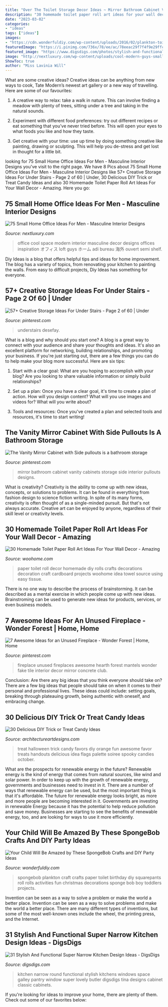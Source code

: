 ```yaml
---
title: "Over The Toilet Storage Decor Ideas ~ Mirror Bathroom Cabinet Vanity Cabinets Storage Side Interior Pullouts Designs"
description: "30 homemade toilet paper roll art ideas for your wall decor"
date: "2023-03-02"
categories:
- "ideas"
tags: ["ideas"]
images:
- "https://cdn.wonderfuldiy.com/wp-content/uploads/2016/02/plankton-toilet-paper-craft.jpg"
featuredImage: "https://i.pinimg.com/736x/78/ee/ac/78eeac29f7f4f9e29ffc34d1d76654a2.jpg"
featured_image: "https://www.digsdigs.com/photos/stylish-and-functional-narrow-kitchen-design-ideas-23.jpg"
image: "http://nextluxury.com/wp-content/uploads/cool-modern-guys-small-home-office-ideas.jpg"
ShowToc: true
author: "Miss Lavinia Will"
---
```



What are some creative ideas?
Creative ideas can be anything from new ways to cook, Tate Modern’s newest art gallery or a new way of travelling. Here are some of our favourites:
1. A creative way to relax: take a walk in nature. This can involve finding a meadow with plenty of trees, sitting under a tree and taking in the natural sounds.

2. Experiment with different food preferences: try out different recipes or eat something that you’ve never tried before. This will open your eyes to what foods you like and how they taste.

3. Get creative with your time: use up time by doing something creative like painting, drawing or sculpting. This will help you de-stress and get lost in thought for a little bit.

	

		
looking for 75 Small Home Office Ideas For Men - Masculine Interior Designs you've visit to the right page. We have 8 Pics about 75 Small Home Office Ideas For Men - Masculine Interior Designs like 57+ Creative Storage Ideas For Under Stairs - Page 2 of 60 | Under, 30 Delicious DIY Trick or Treat Candy Ideas and also 30 Homemade Toilet Paper Roll Art Ideas For Your Wall Decor - Amazing. Here you go:
		
    
## 75 Small Home Office Ideas For Men - Masculine Interior Designs

<img loading=lazy src="http://nextluxury.com/wp-content/uploads/cool-modern-guys-small-home-office-ideas.jpg" onerror="this.onerror=null;this.src='https://tse2.mm.bing.net/th?id=OIP.rfHZ2b4p9avS-IXqn1ma5gHaL2&amp;pid=15.1';" alt="75 Small Home Office Ideas For Men - Masculine Interior Designs">

_Source: nextluxury.com_

>office cool space modern interior masculine decor designs offices inspiration オフィス loft guys ホーム adi bureau 海外 ouvert semi shelf. 

	

Diy Ideas is a blog that offers helpful tips and ideas for home improvement. The blog has a variety of topics, from renovating your kitchen to painting the walls. From easy to difficult projects, Diy Ideas has something for everyone.

    
## 57+ Creative Storage Ideas For Under Stairs - Page 2 Of 60 | Under

<img loading=lazy src="https://i.pinimg.com/736x/44/0d/5a/440d5a84f7f0a423038d235d83bbf613.jpg" onerror="this.onerror=null;this.src='https://tse4.mm.bing.net/th?id=OIP.jxAgP6P9lMk_GNkzoFYOTgHaJ3&amp;pid=15.1';" alt="57+ Creative Storage Ideas For Under Stairs - Page 2 of 60 | Under">

_Source: pinterest.com_

>understairs desefay. 

	

What is a blog and why should you start one?
A blog is a great way to connect with your audience and share your thoughts and ideas. It's also an excellent platform for networking, building relationships, and promoting your business. If you're just starting out, there are a few things you can do to help make your blog more successful. Here are six tips:
1. Start with a clear goal: What are you hoping to accomplish with your blog? Are you looking to share valuable information or simply build relationships?

2. Set up a plan: Once you have a clear goal, it's time to create a plan of action. How will you design content? What will you use images and videos for? What will you write about?

3. Tools and resources: Once you've created a plan and selected tools and resources, it's time to start writing!

    
## The Vanity Mirror Cabinet With Side Pullouts Is A Bathroom Storage

<img loading=lazy src="https://i.pinimg.com/736x/78/ee/ac/78eeac29f7f4f9e29ffc34d1d76654a2.jpg" onerror="this.onerror=null;this.src='https://tse3.mm.bing.net/th?id=OIP.4QYmoNP83DpOdb62tSW9XwHaLH&amp;pid=15.1';" alt="The Vanity Mirror Cabinet with Side pullouts is a bathroom storage">

_Source: pinterest.com_

>mirror bathroom cabinet vanity cabinets storage side interior pullouts designs. 

	

What is creativity?
Creativity is the ability to come up with new ideas, concepts, or solutions to problems. It can be found in everything from fashion design to science fiction writing. In spite of its many forms, creativity is often thought of as a single-minded pursuit. But that's not always accurate. Creative art can be enjoyed by anyone, regardless of their skill level or creativity levels.

    
## 30 Homemade Toilet Paper Roll Art Ideas For Your Wall Decor - Amazing

<img loading=lazy src="http://www.woohome.com/wp-content/uploads/2013/08/toilet-paper-roll-wall-art-18.jpg" onerror="this.onerror=null;this.src='https://tse4.mm.bing.net/th?id=OIP.AZz7g_qPD6WvdzjvRU8cugHaMY&amp;pid=15.1';" alt="30 Homemade Toilet Paper Roll Art Ideas For Your Wall Decor - Amazing">

_Source: woohome.com_

>paper toilet roll decor homemade diy rolls crafts decorations decoration craft cardboard projects woohome idea towel source using easy tissue. 

	

There is no one way to describe the process of brainstorming. It can be described as a mental exercise in which people come up with new ideas. Brainstroming can be used to generate new ideas for products, services, or even business models.

    
## 7 Awesome Ideas For An Unused Fireplace - Wonder Forest | Home, Home

<img loading=lazy src="https://i.pinimg.com/736x/99/68/4f/99684f07bc98201d974bb2892724bf0c--cozy-fireplace-fireplace-mantels.jpg" onerror="this.onerror=null;this.src='https://tse2.mm.bing.net/th?id=OIP.e21jlwOLD3gJA4aR1b96mgHaLG&amp;pid=15.1';" alt="7 Awesome Ideas for an Unused Fireplace - Wonder Forest | Home, Home">

_Source: pinterest.com_

>fireplace unused fireplaces awesome hearth forest mantels wonder fake tile interior decor mirror concrete club. 

	

Conclusion: Are there any big ideas that you think everyone should take on?
There are a few big ideas that people should take on when it comes to their personal and professional lives. These ideas could include: setting goals, breaking through plateauing growth, being authentic with oneself, and embracing change.

    
## 30 Delicious DIY Trick Or Treat Candy Ideas

<img loading=lazy src="https://www.architectureartdesigns.com/wp-content/uploads/2013/09/2039-630x948.jpg" onerror="this.onerror=null;this.src='https://tse4.mm.bing.net/th?id=OIP.cubPf5HY2_QM6kLaPFrk-gHaLJ&amp;pid=15.1';" alt="30 Delicious DIY Trick or Treat Candy Ideas">

_Source: architectureartdesigns.com_

>treat halloween trick candy favors diy orange fun awesome favor treats handouts delicious idea flags palette soiree spooky candies october. 

	

What are the prospects for renewable energy in the future?
Renewable energy is the kind of energy that comes from natural sources, like wind and solar power. In order to keep up with the growth of renewable energy, governments and businesses need to invest in it. There are a number of ways that renewable energy can be used, but the most important thing is that it's affordable. 
The future for renewable energy looks bright, as more and more people are becoming interested in it. Governments are investing in renewable Energy because it has the potential to help reduce pollution and save money. Businesses are starting to see the benefits of renewable energy, too, and are looking for ways to use it more efficiently.

    
## Your Child Will Be Amazed By These SpongeBob Crafts And DIY Party Ideas

<img loading=lazy src="https://cdn.wonderfuldiy.com/wp-content/uploads/2016/02/plankton-toilet-paper-craft.jpg" onerror="this.onerror=null;this.src='https://tse4.mm.bing.net/th?id=OIP.kw4eNeNsy9Y1fwwvl7KSVQHaJ4&amp;pid=15.1';" alt="Your Child Will Be Amazed by These SpongeBob Crafts and DIY Party Ideas">

_Source: wonderfuldiy.com_

>spongebob plankton craft crafts paper toilet birthday diy squarepants roll rolls activities fun christmas decorations sponge bob boy toddlers projects. 

	

Invention can be seen as a way to solve a problem or make the world a better place.
Invention can be seen as a way to solve problems and make the world a better place. There are many different types of inventions, but some of the most well-known ones include the wheel, the printing press, and the Internet.

    
## 31 Stylish And Functional Super Narrow Kitchen Design Ideas - DigsDigs

<img loading=lazy src="https://www.digsdigs.com/photos/stylish-and-functional-narrow-kitchen-design-ideas-23.jpg" onerror="this.onerror=null;this.src='https://tse4.mm.bing.net/th?id=OIP.RRcwX9SpBKvsJ2axcipq8QHaLx&amp;pid=15.1';" alt="31 Stylish And Functional Super Narrow Kitchen Design Ideas - DigsDigs">

_Source: digsdigs.com_

>kitchen narrow round functional stylish kitchens windows space galley pantry window super lovely butler digsdigs tina designs cabinet classic cabinets. 

	

If you're looking for ideas to improve your home, there are plenty of them. Check out some of our favorites below: 

